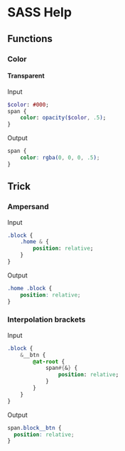 # SASS Help

## Functions

### Color

#### Transparent
Input
```sass
$color: #000;
span {
    color: opacity($color, .5);
}
```

Output
```css
span {
    color: rgba(0, 0, 0, .5);
}
```

## Trick

### Ampersand
Input
```sass
.block {
    .home & {
        position: relative;
    }
}
```

Output
```css
.home .block {
    position: relative;
}
```

### Interpolation brackets
Input
```sass
.block {
    &__btn {
        @at-root {
            span#{&} {
                position: relative;
            }
        }
    }
}
```

Output
```css
span.block__btn {
  position: relative;
}
```
